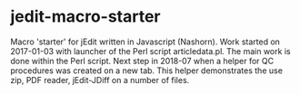 # jedit-macro-starter
Macro 'starter' for jEdit written in Javascript (Nashorn).
Work started on 2017-01-03 with launcher of the Perl script articledata.pl.
The main work is done within the Perl script.
Next step in 2018-07 when a helper for QC procedures was created on a new tab.
This helper demonstrates the use zip, PDF reader, jEdit-JDiff on a number of files.
